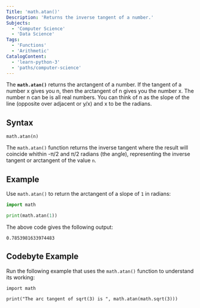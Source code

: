 ```yaml
---
Title: 'math.atan()'
Description: 'Returns the inverse tangent of a number.'
Subjects:
  - 'Computer Science'
  - 'Data Science'
Tags: 
  - 'Functions'
  - 'Arithmetic'
CatalogContent: 
  - 'learn-python-3'
  - 'paths/computer-science'
---
```


The **`math.atan()`** returns the arctangent of a number. If the tangent of a number x gives you n, then the arctangent of n gives you the number x. The number n can be is all real numbers. You can think of n as the slope of the line (opposite over adjacent or y/x) and x to be the radians.

## Syntax

```pseudo
math.atan(n)
```

The `math.atan()` function returns the inverse tangent where the result will coincide whithin -π/2 and π/2 radians (the angle), representing the inverse tangent or arctangent of the value `n`.

## Example

Use `math.atan()` to return the arctangent of a slope of `1` in radians:

```py
import math

print(math.atan(1))
```


The above code gives the following output:

```shell
0.7853981633974483
```
## Codebyte Example

Run the following example that uses the `math.atan()` function to understand its working:

```codebyte/python
import math

print("The arc tangent of sqrt(3) is ", math.atan(math.sqrt(3)))
```

